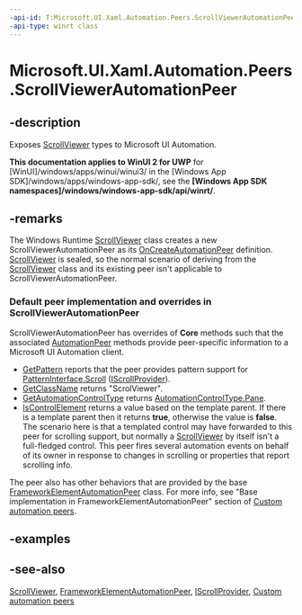 ```yaml
---
-api-id: T:Microsoft.UI.Xaml.Automation.Peers.ScrollViewerAutomationPeer
-api-type: winrt class
---
```


<!-- Class syntax.
public class ScrollViewerAutomationPeer : Windows.UI.Xaml.Automation.Peers.FrameworkElementAutomationPeer, Windows.UI.Xaml.Automation.Peers.IScrollViewerAutomationPeer, Windows.UI.Xaml.Automation.Provider.IScrollProvider
-->

# Microsoft.UI.Xaml.Automation.Peers.ScrollViewerAutomationPeer

## -description
Exposes [ScrollViewer](../microsoft.ui.xaml.controls/scrollviewer.md) types to Microsoft UI Automation.

**This documentation applies to WinUI 2 for UWP** for [WinUI]/windows/apps/winui/winui3/ in the [Windows App SDK]/windows/apps/windows-app-sdk/, see the **[Windows App SDK namespaces]/windows/windows-app-sdk/api/winrt/**.

## -remarks
The Windows Runtime  [ScrollViewer](../microsoft.ui.xaml.controls/scrollviewer.md) class creates a new ScrollViewerAutomationPeer as its [OnCreateAutomationPeer](../microsoft.ui.xaml/uielement_oncreateautomationpeer_1478162674.md) definition. [ScrollViewer](../microsoft.ui.xaml.controls/scrollviewer.md) is sealed, so the normal scenario of deriving from the [ScrollViewer](../microsoft.ui.xaml.controls/scrollviewer.md) class and its existing peer isn't applicable to ScrollViewerAutomationPeer.

### Default peer implementation and overrides in **ScrollViewerAutomationPeer**

ScrollViewerAutomationPeer has overrides of **Core** methods such that the associated [AutomationPeer](automationpeer.md) methods provide peer-specific information to a Microsoft UI Automation client.

+ [GetPattern](automationpeer_getpattern_1700082720.md) reports that the peer provides pattern support for [PatternInterface.Scroll](patterninterface.md) ([IScrollProvider](../microsoft.ui.xaml.automation.provider/iscrollprovider.md)).
+ [GetClassName](automationpeer_getclassname_614238974.md) returns "ScrolViewer".
+ [GetAutomationControlType](automationpeer_getautomationcontroltype_1156384152.md) returns [AutomationControlType.Pane](automationcontroltype.md).
+ [IsControlElement](automationpeer_iscontrolelement_1004644794.md) returns a value based on the template parent. If there is a template parent then it returns **true**, otherwise the value is **false**. The scenario here is that a templated control may have forwarded to this peer for scrolling support, but normally a [ScrollViewer](../microsoft.ui.xaml.controls/scrollviewer.md) by itself isn't a full-fledged control.
This peer fires several automation events on behalf of its owner in response to changes in scrolling or properties that report scrolling info.

The peer also has other behaviors that are provided by the base [FrameworkElementAutomationPeer](frameworkelementautomationpeer.md) class. For more info, see "Base implementation in FrameworkElementAutomationPeer" section of [Custom automation peers](/windows/uwp/accessibility/custom-automation-peers).

## -examples

## -see-also
[ScrollViewer](../microsoft.ui.xaml.controls/scrollviewer.md), [FrameworkElementAutomationPeer](frameworkelementautomationpeer.md), [IScrollProvider](../microsoft.ui.xaml.automation.provider/iscrollprovider.md), [Custom automation peers](/windows/uwp/accessibility/custom-automation-peers)
